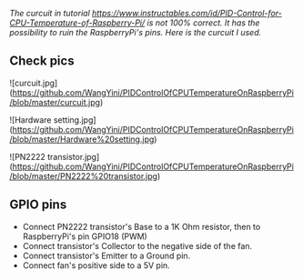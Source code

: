 _The curcuit in tutorial
https://www.instructables.com/id/PID-Control-for-CPU-Temperature-of-Raspberry-Pi/
is not 100% correct. It has the possibility to ruin the RaspberryPi's pins.
Here is the curcuit I used._

## Check pics  
![curcuit.jpg]
(https://github.com/WangYini/PIDControlOfCPUTemperatureOnRaspberryPi/blob/master/curcuit.jpg)  
  
![Hardware setting.jpg]
(https://github.com/WangYini/PIDControlOfCPUTemperatureOnRaspberryPi/blob/master/Hardware%20setting.jpg)  
  
![PN2222 transistor.jpg]
(https://github.com/WangYini/PIDControlOfCPUTemperatureOnRaspberryPi/blob/master/PN2222%20transistor.jpg)  

## GPIO pins  
* Connect PN2222 transistor's Base to a 1K Ohm resistor, then to RaspberryPi's pin GPIO18 (PWM)  
* Connect transistor's Collector to the negative side of the fan.  
* Connect transistor's Emitter to a Ground pin.  
* Connect fan's positive side to a 5V pin.  

